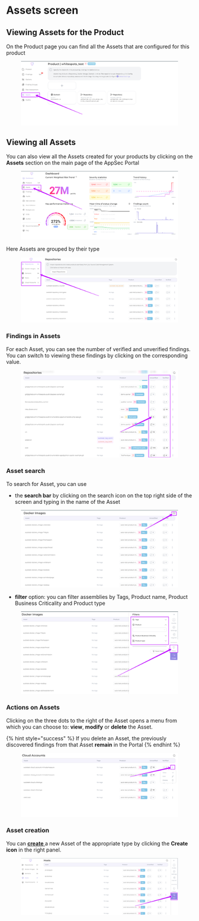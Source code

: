 # Assets screen

## Viewing Assets for the Product

On the Product page you can find all the Assets that are configured for this product

<figure><img src="../../.gitbook/assets/image (8) (1) (1) (1).png" alt=""><figcaption></figcaption></figure>

## Viewing all Assets

You can also view all the Assets created for your products by clicking on the **Assets** section on the main page of the AppSec Portal

<figure><img src="../../.gitbook/assets/image (1) (1) (1) (1) (1) (1) (1) (1) (1) (1) (1) (1).png" alt=""><figcaption></figcaption></figure>

Here Assets are grouped by their type

<figure><img src="../../.gitbook/assets/image (2) (1) (1) (1) (1) (1) (1) (1) (1) (1) (1).png" alt=""><figcaption></figcaption></figure>

### Findings in Assets

For each Asset, you can see the number of verified and unverified findings. \
You can switch to viewing these findings by clicking on the corresponding value.

<figure><img src="../../.gitbook/assets/image (5) (1) (1) (1) (1) (1) (1).png" alt=""><figcaption></figcaption></figure>

### Asset search

To search for Asset, you can use&#x20;

* the **search bar** by clicking on the search icon on the top right side of the screen and typing in the name of the Asset

<figure><img src="../../.gitbook/assets/image (3) (1) (1) (1) (1) (1) (1) (1) (1).png" alt=""><figcaption></figcaption></figure>

* **filter** option: you can filter assemblies by Tags, Product name, Product Business Criticality and Product type

<figure><img src="../../.gitbook/assets/image (4) (1) (1) (1) (1) (1) (1) (1).png" alt=""><figcaption></figcaption></figure>

### Actions on Assets

Clicking on the three dots to the right of the Asset opens a menu from which you can choose to: **view**, **modify** or **delete** the Asset.

{% hint style="success" %}
If you delete an Asset, the previously discovered findings from that Asset **remain** in the Portal
{% endhint %}

<figure><img src="../../.gitbook/assets/image (6) (1) (1) (1) (1) (1) (1).png" alt=""><figcaption></figcaption></figure>

### Asset creation

You can [**create** ](auditor-settings/product-asset-setting.md)a new Asset of the appropriate type by clicking the **Create icon** in the right panel.

<figure><img src="../../.gitbook/assets/image (7) (1) (1) (1) (1) (1).png" alt=""><figcaption></figcaption></figure>
